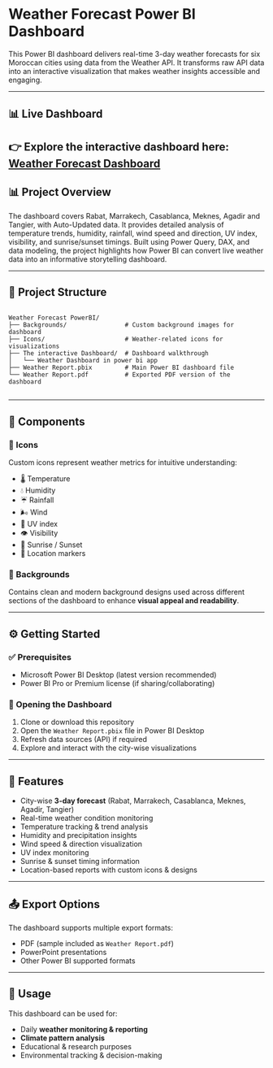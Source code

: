 # Weather Forecast Power BI Dashboard  

This Power BI dashboard delivers real-time 3-day weather forecasts for six Moroccan cities using data from the Weather API. It transforms raw API data into an interactive visualization that makes weather insights accessible and engaging.

---
## 📊 Live Dashboard

👉 Explore the interactive dashboard here:
<a href="https://app.powerbi.com/view?r=eyJrIjoiNzAyOWUxMWUtZDIyZi00OWZmLWI2NDYtY2QxOTg0YjA1ZTU2IiwidCI6Ijg0ZDI3MGQyLTBiYzUtNGQ1NS1iZjBhLTI3NGYxYTU3NmNiZiJ9" target="_blank">Weather Forecast Dashboard</a>
---

## 📊 Project Overview

The dashboard covers Rabat, Marrakech, Casablanca, Meknes, Agadir and Tangier, with Auto-Updated data. It provides detailed analysis of temperature trends, humidity, rainfall, wind speed and direction, UV index, visibility, and sunrise/sunset timings. Built using Power Query, DAX, and data modeling, the project highlights how Power BI can convert live weather data into an informative storytelling dashboard.


---

## 📂 Project Structure

```

Weather Forecast PowerBI/
├── Backgrounds/                # Custom background images for dashboard
├── Icons/                      # Weather-related icons for visualizations
├── The interactive Dashboard/  # Dashboard walkthrough
│   └── Weather Dashboard in power bi app
├── Weather Report.pbix         # Main Power BI dashboard file
└── Weather Report.pdf          # Exported PDF version of the dashboard


```

---

## 🎨 Components

### 🔹 Icons  
Custom icons represent weather metrics for intuitive understanding:
- 🌡️ Temperature  
- 💧 Humidity  
- ☔ Rainfall  
- 🌬️ Wind  
- 🔆 UV index  
- 👁️ Visibility  
- 🌅 Sunrise / Sunset  
- 📍 Location markers    

### 🔹 Backgrounds  
Contains clean and modern background designs used across different sections of the dashboard to enhance **visual appeal and readability**.  

---

## ⚙️ Getting Started

### ✅ Prerequisites
- Microsoft Power BI Desktop (latest version recommended)  
- Power BI Pro or Premium license (if sharing/collaborating)  

### 🚀 Opening the Dashboard
1. Clone or download this repository  
2. Open the `Weather Report.pbix` file in Power BI Desktop  
3. Refresh data sources (API) if required  
4. Explore and interact with the city-wise visualizations  

---

## 🌟 Features

- City-wise **3-day forecast** (Rabat, Marrakech, Casablanca, Meknes, Agadir, Tangier)  
- Real-time weather condition monitoring  
- Temperature tracking & trend analysis  
- Humidity and precipitation insights  
- Wind speed & direction visualization  
- UV index monitoring  
- Sunrise & sunset timing information  
- Location-based reports with custom icons & designs  

---

## 📤 Export Options  

The dashboard supports multiple export formats:  
- PDF (sample included as `Weather Report.pdf`)  
- PowerPoint presentations  
- Other Power BI supported formats  

---

## 📌 Usage

This dashboard can be used for:  
- Daily **weather monitoring & reporting**  
- **Climate pattern analysis**  
- Educational & research purposes  
- Environmental tracking & decision-making  
